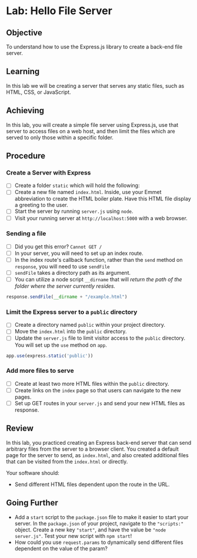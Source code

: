 # Lab: Hello File Server

## Objective

To understand how to use the Express.js library to create a back-end file server.

## Learning

In this lab we will be creating a server that serves any static files, such as HTML, CSS, or JavaScript.

## Achieving

In this lab, you will create a simple file server using Express.js, use that server to access files on a web host, and then limit the files which are served to only those within a specific folder.

## Procedure

### Create a Server with Express
- [ ] Create a folder `static` which will hold the following:
- [ ] Create a new file named `index.html`. Inside, use your Emmet abbreviation to create the HTML boiler plate. Have this HTML file display a greeting to the user.
- [ ] Start the server by running `server.js` using `node`.
- [ ] Visit your running server at `http://localhost:5000` with a web browser.

### Sending a file

- [ ] Did you get this error? `Cannot GET /`
- [ ] In your server, you will need to set up an index route.
- [ ] In the index route's callback function, rather than the `send` method on `response`, you will need to use `sendFile`
- [ ] `sendFile` takes a directory path as its argument.
- [ ] You can utilize a node script `__dirname` that will _return the path of the folder where the server currently resides._
```js
response.sendFile(__dirname + "/example.html")
```
### Limit the Express server to a `public` directory

- [ ] Create a directory named `public` within your project directory.
- [ ] Move the `index.html` into the `public` directory.
- [ ] Update the `server.js` file to limit visitor access to the `public` directory. You will set up the `use` method on `app`. 

```js
app.use(express.static('public'))
```

### Add more files to serve

- [ ] Create at least two more HTML files within the `public` directory.
- [ ] Create links on the `index` page so that users can navigate to the new pages.
- [ ] Set up GET routes in your `server.js` and send your new HTML files as response.

###

## Review

In this lab, you practiced creating an Express back-end server that can send arbitrary files from the server to a browser client. You created a default page for the server to send, as `index.html`, and also created additional files that can be visited from the `index.html` or directly.

Your software should:

- Send different HTML files dependent upon the route in the URL.

## Going Further

- Add a `start` script to the `package.json` file to make it easier to start your server. In the `package.json` of your project, navigate to the `"scripts:"` object. Create a new key `"start"`, and have the value be `"node server.js"`. Test your new script with `npm start`!
- How could you use `request.params` to dynamically send different files dependent on the value of the param?

